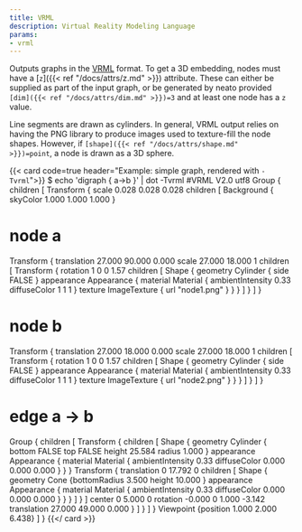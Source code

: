 ```yaml
---
title: VRML
description: Virtual Reality Modeling Language
params:
- vrml
---
```

Outputs graphs in the [VRML](https://en.wikipedia.org/wiki/VRML) format.
To get a 3D embedding, nodes must have a [`z`]({{< ref "/docs/attrs/z.md" >}})
attribute. These can either be supplied as part of the input graph, or
be generated by neato provided <code>[dim]({{< ref "/docs/attrs/dim.md" >}})=3</code>
and at least one node has a `z` value.

Line segments are drawn as cylinders.
In general, VRML output relies on having the PNG library to produce images
used to texture-fill the node shapes. However, if
<code>[shape]({{< ref "/docs/attrs/shape.md" >}})=point</code>,
a node is drawn as a 3D sphere.

{{< card code=true header="Example: simple graph, rendered with `-Tvrml`">}}
$ echo 'digraph { a->b }' | dot -Tvrml
#VRML V2.0 utf8
Group { children [
  Transform {
    scale 0.028 0.028 0.028
    children [
 Background { skyColor 1.000 1.000 1.000 }
# node a
Transform {
  translation 27.000 90.000 0.000
  scale 27.000 18.000 1
  children [
    Transform {
      rotation 1 0 0   1.57
      children [
        Shape {
          geometry Cylinder { side FALSE }
          appearance Appearance {
            material Material {
              ambientIntensity 0.33
              diffuseColor 1 1 1
            }
            texture ImageTexture { url "node1.png" }
          }
        }
      ]
    }
  ]
}
# node b
Transform {
  translation 27.000 18.000 0.000
  scale 27.000 18.000 1
  children [
    Transform {
      rotation 1 0 0   1.57
      children [
        Shape {
          geometry Cylinder { side FALSE }
          appearance Appearance {
            material Material {
              ambientIntensity 0.33
              diffuseColor 1 1 1
            }
            texture ImageTexture { url "node2.png" }
          }
        }
      ]
    }
  ]
}
# edge a -> b
 Group { children [
Transform {
  children [
    Shape {
      geometry Cylinder {
        bottom FALSE top FALSE
        height 25.584 radius 1.000 }
      appearance Appearance {
        material Material {
          ambientIntensity 0.33
          diffuseColor 0.000 0.000 0.000
        }
      }
    }
Transform {
  translation 0 17.792 0
  children [
    Shape {
      geometry Cone {bottomRadius 3.500 height 10.000 }
      appearance Appearance {
        material Material {
          ambientIntensity 0.33
          diffuseColor 0.000 0.000 0.000
        }
      }
    }
  ]
}
      ]
      center 0 5.000 0
      rotation -0.000 0 1.000 -3.142
      translation 27.000 49.000 0.000
    }
] }
  ] }
  Viewpoint {position 1.000 2.000 6.438}
] }
{{</ card >}}
